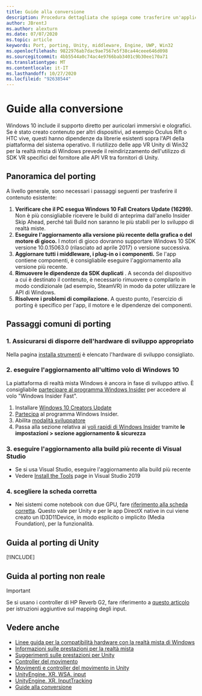 ```yaml
---
title: Guide alla conversione
description: Procedura dettagliata che spiega come trasferire un'applicazione immersiva esistente a una realtà mista di Windows.
author: JBrentJ
ms.author: alexturn
ms.date: 07/07/2020
ms.topic: article
keywords: Port, porting, Unity, middleware, Engine, UWP, Win32
ms.openlocfilehash: 9822976ab7dac9ae7567e5f38ca44ceee646d098
ms.sourcegitcommit: 4bb5544a0c74ac4e9766bab3401c9b30ee170a71
ms.translationtype: MT
ms.contentlocale: it-IT
ms.lasthandoff: 10/27/2020
ms.locfileid: "92638544"
---
```

# <a name="porting-guides"></a>Guide alla conversione

Windows 10 include il supporto diretto per auricolari immersivi e olografici. Se è stato creato contenuto per altri dispositivi, ad esempio Oculus Rift o HTC vive, questi hanno dipendenze da librerie esistenti sopra l'API della piattaforma del sistema operativo. Il riutilizzo delle app VR Unity di Win32 per la realtà mista di Windows prevede il reindirizzamento dell'utilizzo di SDK VR specifici del fornitore alle API VR tra fornitori di Unity.

## <a name="porting-overview"></a>Panoramica del porting

A livello generale, sono necessari i passaggi seguenti per trasferire il contenuto esistente:
1. **Verificare che il PC esegua Windows 10 Fall Creators Update (16299).** Non è più consigliabile ricevere le build di anteprima dall'anello Insider Skip Ahead, perché tali Build non saranno le più stabili per lo sviluppo di realtà miste.
2. **Eseguire l'aggiornamento alla versione più recente della grafica o del motore di gioco.** I motori di gioco dovranno supportare Windows 10 SDK versione 10.0.15063.0 (rilasciato ad aprile 2017) o versione successiva.
3. **Aggiornare tutti i middleware, i plug-in o i componenti.** Se l'app contiene componenti, è consigliabile eseguire l'aggiornamento alla versione più recente.
4. **Rimuovere le dipendenze da SDK duplicati** . A seconda del dispositivo a cui è destinato il contenuto, è necessario rimuovere o compilarlo in modo condizionale (ad esempio, SteamVR) in modo da poter utilizzare le API di Windows.
5. **Risolvere i problemi di compilazione.** A questo punto, l'esercizio di porting è specifico per l'app, il motore e le dipendenze dei componenti.

## <a name="common-porting-steps"></a>Passaggi comuni di porting

### <a name="1-make-sure-you-have-the-right-development-hardware"></a>1. Assicurarsi di disporre dell'hardware di sviluppo appropriato

Nella pagina [installa strumenti](../install-the-tools.md#immersive-vr-headset-requirements) è elencato l'hardware di sviluppo consigliato.

### <a name="2-upgrade-to-the-latest-flight-of-windows-10"></a>2. eseguire l'aggiornamento all'ultimo volo di Windows 10

La piattaforma di realtà mista Windows è ancora in fase di sviluppo attivo. È consigliabile [partecipare al programma Windows Insider](https://insider.windows.com/) per accedere al volo "Windows Insider Fast".
1. Installare [Windows 10 Creators Update](https://www.microsoft.com/software-download/windows10)
2. [Partecipa](https://insider.windows.com/) al programma Windows Insider.
3. Abilita [modalità sviluppatore](https://docs.microsoft.com/windows/uwp/get-started/enable-your-device-for-development)
4. Passa alla sezione relativa ai [voli rapidi di Windows Insider](https://blogs.technet.microsoft.com/uktechnet/2016/07/01/joining-insider-preview) tramite **le impostazioni > sezione aggiornamento & sicurezza**

### <a name="3-upgrade-to-the-most-recent-build-of-visual-studio"></a>3. eseguire l'aggiornamento alla build più recente di Visual Studio
* Se si usa Visual Studio, eseguire l'aggiornamento alla build più recente
* Vedere [Install the Tools](../install-the-tools.md#installation-checklist) page in Visual Studio 2019

### <a name="4-choose-the-correct-adapter"></a>4. scegliere la scheda corretta
* Nei sistemi come notebook con due GPU, fare [riferimento alla scheda corretta](../native/rendering-in-directx.md#hybrid-graphics-pcs-and-mixed-reality-applications). Questo vale per Unity e per le app DirectX native in cui viene creato un ID3D11Device, in modo esplicito o implicito (Media Foundation), per la funzionalità.

## <a name="unity-porting-guidance"></a>Guida al porting di Unity

[!INCLUDE[](includes/unity-porting-guidance.md)]

## <a name="unreal-porting-guidance"></a>Guida al porting non reale

> [!IMPORTANT]
> Se si usano i controller di HP Reverb G2, fare riferimento a [questo articolo](../unreal/unreal-reverb-g2-controllers.md) per istruzioni aggiuntive sul mapping degli input.

## <a name="see-also"></a>Vedere anche
* [Linee guida per la compatibilità hardware con la realtà mista di Windows](https://docs.microsoft.com/windows/mixed-reality/enthusiast-guide/windows-mixed-reality-minimum-pc-hardware-compatibility-guidelines)
* [Informazioni sulle prestazioni per la realtà mista](../platform-capabilities-and-apis/understanding-performance-for-mixed-reality.md)
* [Suggerimenti sulle prestazioni per Unity](../unity/performance-recommendations-for-unity.md)
* [Controller del movimento](../../design/motion-controllers.md)
* [Movimenti e controller del movimento in Unity](../unity/gestures-and-motion-controllers-in-unity.md)
* [UnityEngine. XR. WSA. input](https://docs.unity3d.com/ScriptReference/XR.WSA.Input.InteractionManager.html)
* [UnityEngine. XR. InputTracking](https://docs.unity3d.com/ScriptReference/XR.InputTracking.html)
* [Guide alla conversione](porting-guides.md)